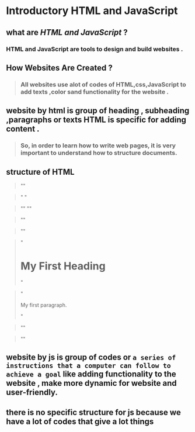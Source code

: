 #  Introductory HTML and JavaScript
## what are ***HTML and JavaScript*** ?
### HTML and JavaScript are tools to design and build websites .
## How Websites Are Created ?
> ### All websites use alot of codes of HTML,css,JavaScript to add texts ,color sand functionality for the website .

## website by html is group of heading , subheading ,paragraphs or texts HTML is specific for adding content .

> ### So, in order to learn how to write web pages, it is very important to understand how to structure documents.


## structure of HTML 

> "<!DOCTYPE html>"

>" <html>"

> "<head>"
> "<title>Page Title</title>"

> "</head>"

> "<body>"

> "<h1>My First Heading</h1>"

> "<p>My first paragraph.</p>"

> "</body>"

> "</html>"

## website by js is group of codes or `a series of instructions that a computer can follow to achieve a goal` like adding functionality to the website , make more dynamic for website and user-friendly.


## there is no specific structure for js because we have a lot of codes that give a lot things  


